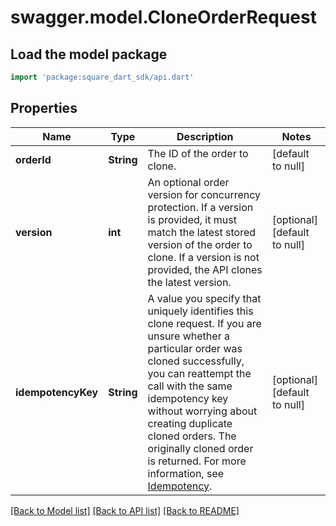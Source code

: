 # swagger.model.CloneOrderRequest

## Load the model package
```dart
import 'package:square_dart_sdk/api.dart'
```

## Properties
Name | Type | Description | Notes
------------ | ------------- | ------------- | -------------
**orderId** | **String** | The ID of the order to clone. | [default to null]
**version** | **int** | An optional order version for concurrency protection.  If a version is provided, it must match the latest stored version of the order to clone. If a version is not provided, the API clones the latest version. | [optional] [default to null]
**idempotencyKey** | **String** | A value you specify that uniquely identifies this clone request.  If you are unsure whether a particular order was cloned successfully, you can reattempt the call with the same idempotency key without worrying about creating duplicate cloned orders. The originally cloned order is returned.  For more information, see [Idempotency](https://developer.squareup.com/docs/build-basics/common-api-patterns/idempotency). | [optional] [default to null]

[[Back to Model list]](../README.md#documentation-for-models) [[Back to API list]](../README.md#documentation-for-api-endpoints) [[Back to README]](../README.md)

